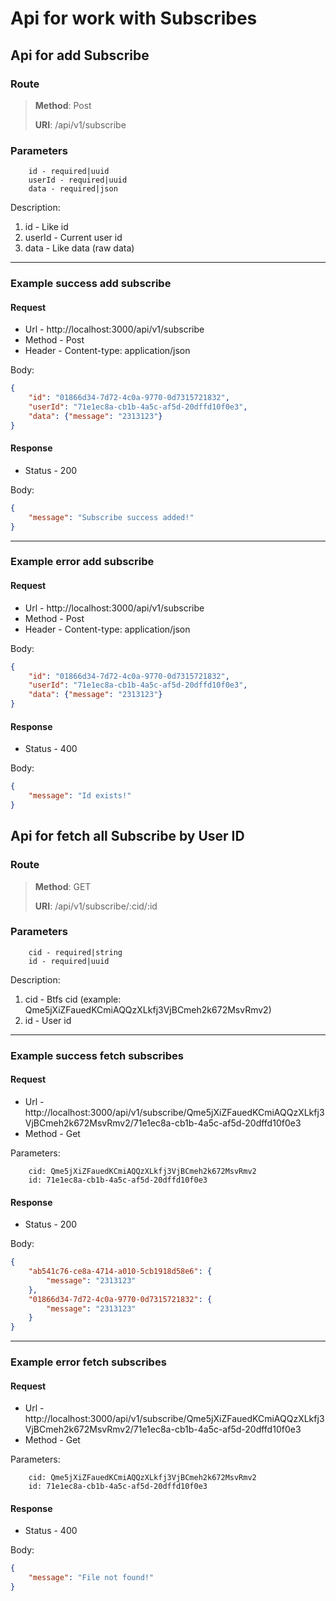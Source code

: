 # Api for work with Subscribes

## Api for add Subscribe

### Route
> **Method**: Post
>
> **URI**: /api/v1/subscribe

### Parameters
```
    id - required|uuid
    userId - required|uuid
    data - required|json
```

Description:
1. id - Like id
2. userId - Current user id
3. data - Like data (raw data)
---------------------------------------------------------
### Example success add subscribe

#### Request 

* Url - http://localhost:3000/api/v1/subscribe
* Method - Post
* Header - Content-type: application/json

Body:
```json
{
	"id": "01866d34-7d72-4c0a-9770-0d7315721832",
	"userId": "71e1ec8a-cb1b-4a5c-af5d-20dffd10f0e3",
	"data": {"message": "2313123"}
}
``` 

#### Response
* Status - 200

Body:
```json
{
    "message": "Subscribe success added!"
}
``` 
---------------------------------------------------------
### Example error add subscribe

#### Request 

* Url - http://localhost:3000/api/v1/subscribe
* Method - Post
* Header - Content-type: application/json

Body:
```json
{
	"id": "01866d34-7d72-4c0a-9770-0d7315721832",
	"userId": "71e1ec8a-cb1b-4a5c-af5d-20dffd10f0e3",
	"data": {"message": "2313123"}
}
``` 

#### Response
* Status - 400

Body:
```json
{
	"message": "Id exists!"
}
``` 

## Api for fetch all Subscribe by User ID

### Route
> **Method**: GET
>
> **URI**: /api/v1/subscribe/:cid/:id

### Parameters
```
    cid - required|string
    id - required|uuid
```

Description:
1. cid - Btfs cid (example: Qme5jXiZFauedKCmiAQQzXLkfj3VjBCmeh2k672MsvRmv2)
2. id - User id
---------------------------------------------------------
### Example success fetch subscribes

#### Request 

* Url - http://localhost:3000/api/v1/subscribe/Qme5jXiZFauedKCmiAQQzXLkfj3VjBCmeh2k672MsvRmv2/71e1ec8a-cb1b-4a5c-af5d-20dffd10f0e3
* Method - Get

Parameters:
```
    cid: Qme5jXiZFauedKCmiAQQzXLkfj3VjBCmeh2k672MsvRmv2
    id: 71e1ec8a-cb1b-4a5c-af5d-20dffd10f0e3
``` 

#### Response
* Status - 200

Body:
```json
{
    "ab541c76-ce8a-4714-a010-5cb1918d58e6": {
        "message": "2313123"
    },
    "01866d34-7d72-4c0a-9770-0d7315721832": {
        "message": "2313123"
    }
}
``` 
---------------------------------------------------------
### Example error fetch subscribes

#### Request 

* Url - http://localhost:3000/api/v1/subscribe/Qme5jXiZFauedKCmiAQQzXLkfj3VjBCmeh2k672MsvRmv2/71e1ec8a-cb1b-4a5c-af5d-20dffd10f0e3
* Method - Get

Parameters:
```
    cid: Qme5jXiZFauedKCmiAQQzXLkfj3VjBCmeh2k672MsvRmv2
    id: 71e1ec8a-cb1b-4a5c-af5d-20dffd10f0e3
``` 

#### Response
* Status - 400

Body:
```json
{
	"message": "File not found!"
}
``` 
